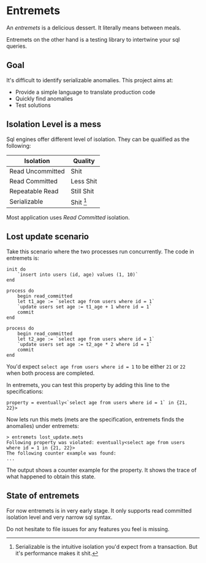 # Entremets

An *entremets* is a delicious dessert. It literally means between meals.

Entremets on the other hand is a testing library to intertwine your sql queries.

## Goal

It's difficult to identify serializable anomalies.
This project aims at:

- Provide a simple language to translate production code
- Quickly find anomalies
- Test solutions

## Isolation Level is a mess

Sql engines offer different level of isolation.
They can be qualified as the following:

| Isolation        | Quality    |
|------------------|------------|
| Read Uncommitted | Shit       |
| Read Committed   | Less Shit  |
| Repeatable Read  | Still Shit |
| Serializable     | Shit [^1]  |

[^1]: Serializable is the intuitive isolation you'd expect from a transaction. But it's performance makes it shit.

Most application uses _Read Committed_ isolation.

## Lost update scenario

Take this scenario where the two processes run concurrently.
The code in entremets is:

``` mets
init do
    `insert into users (id, age) values (1, 10)`
end

process do
    begin read_committed
    let t1_age := `select age from users where id = 1`
    `update users set age := t1_age + 1 where id = 1`
    commit
end

process do
    begin read_committed
    let t2_age := `select age from users where id = 1`
    `update users set age := t2_age * 2 where id = 1`
    commit
end
```

You'd expect `select age from users where id = 1` to be either `21` or `22` when both process are completed.

In entremets, you can test this property by adding this line to the specifications:

``` mets
property = eventually<`select age from users where id = 1` in {21, 22}>
```

Now lets run this mets (mets are the specification, entremets finds the anomalies) under entremets:

```
> entremets lost_update.mets
Following property was violated: eventually<select age from users where id = 1 in {21, 22}>
The following counter example was found:
...
```

The output shows a counter example for the property.
It shows the trace of what happened to obtain this state.

## State of entremets

For now entremets is in very early stage.
It only supports read committed isolation level and very narrow sql syntax.

Do not hesitate to file issues for any features you feel is missing.